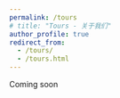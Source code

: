 ```yaml
---
permalink: /tours
# title: "Tours - 关于我们"
author_profile: true
redirect_from: 
  - /tours/
  - /tours.html
---
```


Coming soon
